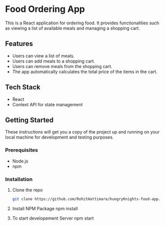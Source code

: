 # Food Ordering App

This is a React application for ordering food. It provides functionalities such as viewing a list of available meals and managing a shopping cart.

## Features

- Users can view a list of meals.
- Users can add meals to a shopping cart.
- Users can remove meals from the shopping cart.
- The app automatically calculates the total price of the items in the cart.

## Tech Stack

- React
- Context API for state management

## Getting Started

These instructions will get you a copy of the project up and running on your local machine for development and testing purposes.

### Prerequisites

- Node.js
- npm

### Installation

1. Clone the repo
   ```sh
   git clone https://github.com/RohitHattimare/hungryKnights-food-app.git

2. Install NPM Package
     npm install

3. To start developement Server
     npm start

